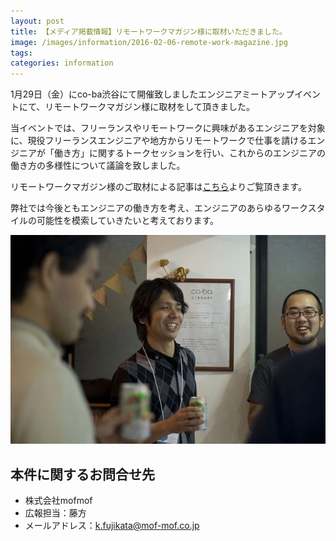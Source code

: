 ```yaml
---
layout: post
title: 【メディア掲載情報】リモートワークマガジン様に取材いただきました。
image: /images/information/2016-02-06-remote-work-magazine.jpg
tags:
categories: information
---
```


1月29日（金）にco-ba渋谷にて開催致しましたエンジニアミートアップイベントにて、リモートワークマガジン様に取材をして頂きました。

当イベントでは、フリーランスやリモートワークに興味があるエンジニアを対象に、現役フリーランスエンジニアや地方からリモートワークで仕事を請けるエンジニアが「働き方」に関するトークセッションを行い、これからのエンジニアの働き方の多様性について議論を致しました。

リモートワークマガジン様のご取材による記事は[こちら](http://cast-er.com/remo/report20160129/)よりご覧頂きます。

弊社では今後ともエンジニアの働き方を考え、エンジニアのあらゆるワークスタイルの可能性を模索していきたいと考えております。

![イベントの様子](/images/information/remoteworkmag.jpg)

## 本件に関するお問合せ先

- 株式会社mofmof
- 広報担当：藤方
- メールアドレス：k.fujikata@mof-mof.co.jp
